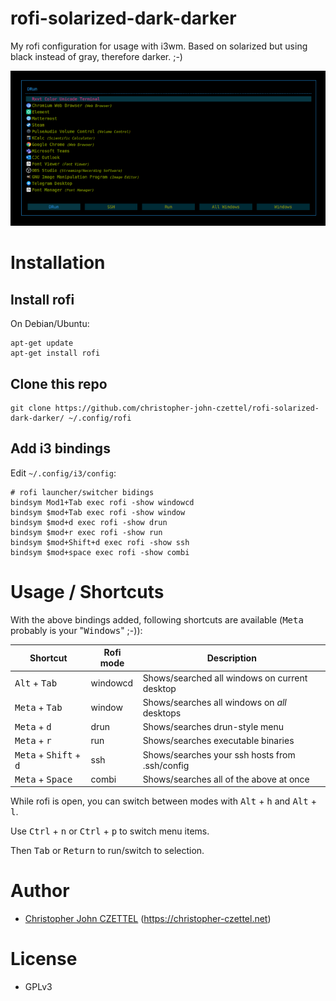 # rofi-solarized-dark-darker

My rofi configuration for usage with i3wm. Based on solarized but using black instead of gray, therefore darker. ;-)

<img src="preview.png"/>

# Installation

## Install rofi

On Debian/Ubuntu:

```
apt-get update
apt-get install rofi
```

## Clone this repo

```
git clone https://github.com/christopher-john-czettel/rofi-solarized-dark-darker/ ~/.config/rofi
```

## Add i3 bindings

Edit `~/.config/i3/config`:

```
# rofi launcher/switcher bidings 
bindsym Mod1+Tab exec rofi -show windowcd
bindsym $mod+Tab exec rofi -show window
bindsym $mod+d exec rofi -show drun
bindsym $mod+r exec rofi -show run
bindsym $mod+Shift+d exec rofi -show ssh
bindsym $mod+space exec rofi -show combi
```
# Usage / Shortcuts

With the above bindings added, following shortcuts are available (<kbd>Meta</kbd> probably is your "<kbd>Windows</kbd>" ;-)):

| Shortcut      | Rofi mode     | Description |
| ------------- | ------------- |  ------------- |
| <kbd>Alt</kbd> + <kbd>Tab</kbd> | windowcd      | Shows/searched all windows on current desktop |
| <kbd>Meta</kbd> + <kbd>Tab</kbd> | window        | Shows/searches all windows on *all* desktops  |
| <kbd>Meta</kbd> + <kbd>d</kbd> | drun        | Shows/searches drun-style menu |
| <kbd>Meta</kbd> + <kbd>r</kbd> | run        | Shows/searches executable binaries |
| <kbd>Meta</kbd> + <kbd>Shift</kbd> + <kbd>d</kbd> | ssh        | Shows/searches your ssh hosts from .ssh/config  |
| <kbd>Meta</kbd> + <kbd>Space</kbd> | combi        | Shows/searches all of the above at once  |


While rofi is open, you can switch between modes with <kbd>Alt</kbd> + <kbd>h</kbd> and <kbd>Alt</kbd> + <kbd>l</kbd>.

Use <kbd>Ctrl</kbd> + <kbd>n</kbd> or <kbd>Ctrl</kbd> + <kbd>p</kbd> to switch menu items.

Then <kbd>Tab</kbd> or <kbd>Return</kbd> to run/switch to selection.

# Author

- [Christopher John CZETTEL](https://github.com/christopher-john-czettel/) (https://christopher-czettel.net)

# License

- GPLv3
